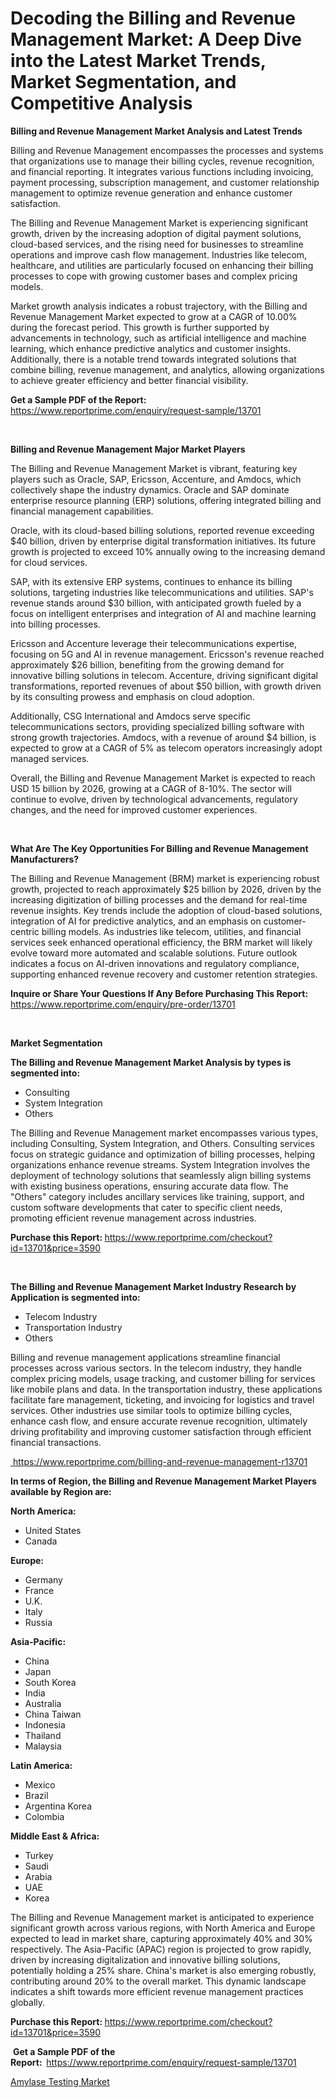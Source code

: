 <p><h1>Decoding the Billing and Revenue Management Market: A Deep Dive into the Latest Market Trends, Market Segmentation, and Competitive Analysis</h1></p><p><strong>Billing and Revenue Management Market Analysis and Latest Trends</strong></p>
<p><p>Billing and Revenue Management encompasses the processes and systems that organizations use to manage their billing cycles, revenue recognition, and financial reporting. It integrates various functions including invoicing, payment processing, subscription management, and customer relationship management to optimize revenue generation and enhance customer satisfaction.</p><p>The Billing and Revenue Management Market is experiencing significant growth, driven by the increasing adoption of digital payment solutions, cloud-based services, and the rising need for businesses to streamline operations and improve cash flow management. Industries like telecom, healthcare, and utilities are particularly focused on enhancing their billing processes to cope with growing customer bases and complex pricing models. </p><p>Market growth analysis indicates a robust trajectory, with the Billing and Revenue Management Market expected to grow at a CAGR of 10.00% during the forecast period. This growth is further supported by advancements in technology, such as artificial intelligence and machine learning, which enhance predictive analytics and customer insights. Additionally, there is a notable trend towards integrated solutions that combine billing, revenue management, and analytics, allowing organizations to achieve greater efficiency and better financial visibility.</p></p>
<p><strong>Get a Sample PDF of the Report:&nbsp;</strong> <a href="https://www.reportprime.com/enquiry/request-sample/13701?utm_campaign=3369&utm_medium=2&utm_source=Github&utm_content=ia&utm_term=20032025&utm_id=billing-and-revenue-management">https://www.reportprime.com/enquiry/request-sample/13701</a></p>
<p>&nbsp;</p>
<p><strong>Billing and Revenue Management Major Market Players</strong></p>
<p><p>The Billing and Revenue Management Market is vibrant, featuring key players such as Oracle, SAP, Ericsson, Accenture, and Amdocs, which collectively shape the industry dynamics. Oracle and SAP dominate enterprise resource planning (ERP) solutions, offering integrated billing and financial management capabilities. </p><p>Oracle, with its cloud-based billing solutions, reported revenue exceeding $40 billion, driven by enterprise digital transformation initiatives. Its future growth is projected to exceed 10% annually owing to the increasing demand for cloud services.</p><p>SAP, with its extensive ERP systems, continues to enhance its billing solutions, targeting industries like telecommunications and utilities. SAP's revenue stands around $30 billion, with anticipated growth fueled by a focus on intelligent enterprises and integration of AI and machine learning into billing processes.</p><p>Ericsson and Accenture leverage their telecommunications expertise, focusing on 5G and AI in revenue management. Ericsson's revenue reached approximately $26 billion, benefiting from the growing demand for innovative billing solutions in telecom. Accenture, driving significant digital transformations, reported revenues of about $50 billion, with growth driven by its consulting prowess and emphasis on cloud adoption.</p><p>Additionally, CSG International and Amdocs serve specific telecommunications sectors, providing specialized billing software with strong growth trajectories. Amdocs, with a revenue of around $4 billion, is expected to grow at a CAGR of 5% as telecom operators increasingly adopt managed services.</p><p>Overall, the Billing and Revenue Management Market is expected to reach USD 15 billion by 2026, growing at a CAGR of 8-10%. The sector will continue to evolve, driven by technological advancements, regulatory changes, and the need for improved customer experiences.</p></p>
<p>&nbsp;</p>
<p><strong>What Are The Key Opportunities For Billing and Revenue Management Manufacturers?</strong></p>
<p><p>The Billing and Revenue Management (BRM) market is experiencing robust growth, projected to reach approximately $25 billion by 2026, driven by the increasing digitization of billing processes and the demand for real-time revenue insights. Key trends include the adoption of cloud-based solutions, integration of AI for predictive analytics, and an emphasis on customer-centric billing models. As industries like telecom, utilities, and financial services seek enhanced operational efficiency, the BRM market will likely evolve toward more automated and scalable solutions. Future outlook indicates a focus on AI-driven innovations and regulatory compliance, supporting enhanced revenue recovery and customer retention strategies.</p></p>
<p><strong>Inquire or Share Your Questions If Any Before Purchasing This Report:</strong> <a href="https://www.reportprime.com/enquiry/pre-order/13701?utm_campaign=3369&utm_medium=2&utm_source=Github&utm_content=ia&utm_term=20032025&utm_id=billing-and-revenue-management">https://www.reportprime.com/enquiry/pre-order/13701</a></p>
<p>&nbsp;</p>
<p><strong>Market Segmentation</strong></p>
<p><strong>The Billing and Revenue Management Market Analysis by types is segmented into:</strong></p>
<p><ul><li>Consulting</li><li>System Integration</li><li>Others</li></ul></p>
<p><p>The Billing and Revenue Management market encompasses various types, including Consulting, System Integration, and Others. Consulting services focus on strategic guidance and optimization of billing processes, helping organizations enhance revenue streams. System Integration involves the deployment of technology solutions that seamlessly align billing systems with existing business operations, ensuring accurate data flow. The "Others" category includes ancillary services like training, support, and custom software developments that cater to specific client needs, promoting efficient revenue management across industries.</p></p>
<p><strong>Purchase this Report:&nbsp;</strong><a href="https://www.reportprime.com/checkout?id=13701&price=3590&utm_campaign=3369&utm_medium=2&utm_source=Github&utm_content=ia&utm_term=20032025&utm_id=billing-and-revenue-management">https://www.reportprime.com/checkout?id=13701&price=3590</a></p>
<p>&nbsp;</p>
<p><strong>The Billing and Revenue Management Market Industry Research by Application is segmented into:</strong></p>
<p><ul><li>Telecom Industry</li><li>Transportation Industry</li><li>Others</li></ul></p>
<p><p>Billing and revenue management applications streamline financial processes across various sectors. In the telecom industry, they handle complex pricing models, usage tracking, and customer billing for services like mobile plans and data. In the transportation industry, these applications facilitate fare management, ticketing, and invoicing for logistics and travel services. Other industries use similar tools to optimize billing cycles, enhance cash flow, and ensure accurate revenue recognition, ultimately driving profitability and improving customer satisfaction through efficient financial transactions.</p></p>
<p><a href="https://www.reportprime.com/billing-and-revenue-management-r13701?utm_campaign=3369&utm_medium=2&utm_source=Github&utm_content=ia&utm_term=20032025&utm_id=billing-and-revenue-management">&nbsp;https://www.reportprime.com/billing-and-revenue-management-r13701</a></p>
<p><strong>In terms of Region, the Billing and Revenue Management Market Players available by Region are:</strong></p>
<p>
    <p> <strong> North America: </strong>
        <ul>
            <li>United States</li>
            <li>Canada</li>
        </ul>
        </p> 
    <p> <strong> Europe: </strong>
        <ul>
            <li>Germany</li>
            <li>France</li>
            <li>U.K.</li>
            <li>Italy</li>
            <li>Russia</li>
        </ul>
        </p> 
    <p> <strong> Asia-Pacific: </strong>
        <ul>
            <li>China</li>
            <li>Japan</li>
            <li>South Korea</li>
            <li>India</li>
            <li>Australia</li>
            <li>China Taiwan</li>
            <li>Indonesia</li>
            <li>Thailand</li>
            <li>Malaysia</li>
        </ul>
        </p> 
    <p> <strong> Latin America: </strong>
        <ul>
            <li>Mexico</li>
            <li>Brazil</li>
            <li>Argentina Korea</li>
            <li>Colombia</li>
        </ul>
        </p> 
    <p> <strong> Middle East & Africa: </strong>
        <ul>
            <li>Turkey</li>
            <li>Saudi</li>
            <li>Arabia</li>
            <li>UAE</li>
            <li>Korea</li>
        </ul>
    </p>
    </p>
<p><p>The Billing and Revenue Management market is anticipated to experience significant growth across various regions, with North America and Europe expected to lead in market share, capturing approximately 40% and 30% respectively. The Asia-Pacific (APAC) region is projected to grow rapidly, driven by increasing digitalization and innovative billing solutions, potentially holding a 25% share. China's market is also emerging robustly, contributing around 20% to the overall market. This dynamic landscape indicates a shift towards more efficient revenue management practices globally.</p></p>
<p><strong>Purchase this Report: </strong><a href="https://www.reportprime.com/checkout?id=13701&price=3590&utm_campaign=3369&utm_medium=2&utm_source=Github&utm_content=ia&utm_term=20032025&utm_id=billing-and-revenue-management">https://www.reportprime.com/checkout?id=13701&price=3590</a></p>
<p>&nbsp;<strong>Get a Sample PDF of the Report:&nbsp;&nbsp;</strong><a href="https://www.reportprime.com/enquiry/request-sample/13701?utm_campaign=3369&utm_medium=2&utm_source=Github&utm_content=ia&utm_term=20032025&utm_id=billing-and-revenue-management">https://www.reportprime.com/enquiry/request-sample/13701</a></p>
<p><strong></strong></p>
<p><p><a href="https://github.com/ziwersekos/Market-Research-Report-List-1/blob/main/amylase-testing-market.md?utm_campaign=3369&utm_medium=2&utm_source=Github&utm_content=ia&utm_term=20032025&utm_id=billing-and-revenue-management">Amylase Testing Market</a></p></p>